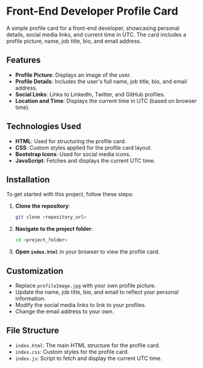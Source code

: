 # Front-End Developer Profile Card

A simple profile card for a front-end developer, showcasing personal details, social media links, and current time in UTC. The card includes a profile picture, name, job title, bio, and email address.

## Features

- **Profile Picture**: Displays an image of the user.
- **Profile Details**: Includes the user's full name, job title, bio, and email address.
- **Social Links**: Links to LinkedIn, Twitter, and GitHub profiles.
- **Location and Time**: Displays the current time in UTC (based on browser time).

## Technologies Used

- **HTML**: Used for structuring the profile card.
- **CSS**: Custom styles applied for the profile card layout.
- **Bootstrap Icons**: Used for social media icons.
- **JavaScript**: Fetches and displays the current UTC time.

## Installation

To get started with this project, follow these steps:

1. **Clone the repository**:
    ```bash
    git clone <repository_url>
    ```

2. **Navigate to the project folder**:
    ```bash
    cd <project_folder>
    ```

3. **Open `index.html`** in your browser to view the profile card.

## Customization

- Replace `profileImage.jpg` with your own profile picture.
- Update the name, job title, bio, and email to reflect your personal information.
- Modify the social media links to link to your profiles.
- Change the email address to your own.

## File Structure

- `index.html`: The main HTML structure for the profile card.
- `index.css`: Custom styles for the profile card.
- `index.js`: Script to fetch and display the current UTC time.
